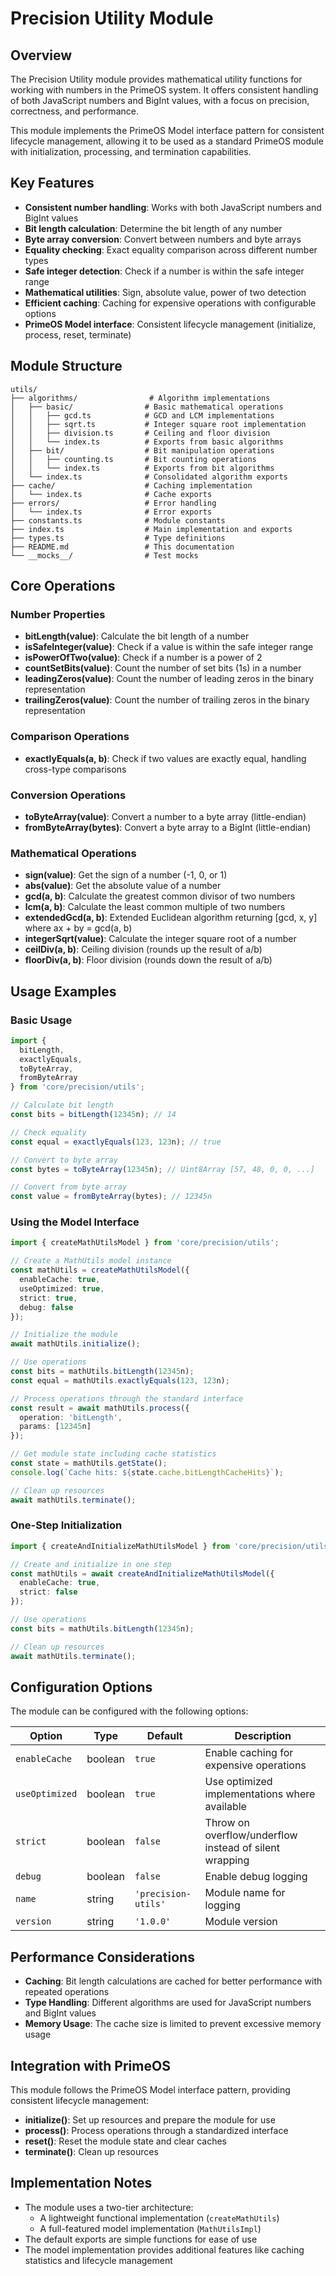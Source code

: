 # Precision Utility Module

## Overview

The Precision Utility module provides mathematical utility functions for working with numbers in the PrimeOS system. It offers consistent handling of both JavaScript numbers and BigInt values, with a focus on precision, correctness, and performance.

This module implements the PrimeOS Model interface pattern for consistent lifecycle management, allowing it to be used as a standard PrimeOS module with initialization, processing, and termination capabilities.

## Key Features

- **Consistent number handling**: Works with both JavaScript numbers and BigInt values
- **Bit length calculation**: Determine the bit length of any number
- **Byte array conversion**: Convert between numbers and byte arrays
- **Equality checking**: Exact equality comparison across different number types
- **Safe integer detection**: Check if a number is within the safe integer range
- **Mathematical utilities**: Sign, absolute value, power of two detection
- **Efficient caching**: Caching for expensive operations with configurable options
- **PrimeOS Model interface**: Consistent lifecycle management (initialize, process, reset, terminate)

## Module Structure

```
utils/
├── algorithms/                # Algorithm implementations
│   ├── basic/                # Basic mathematical operations
│   │   ├── gcd.ts            # GCD and LCM implementations
│   │   ├── sqrt.ts           # Integer square root implementation
│   │   ├── division.ts       # Ceiling and floor division
│   │   └── index.ts          # Exports from basic algorithms
│   ├── bit/                  # Bit manipulation operations
│   │   ├── counting.ts       # Bit counting operations
│   │   └── index.ts          # Exports from bit algorithms
│   └── index.ts              # Consolidated algorithm exports
├── cache/                    # Caching implementation
│   └── index.ts              # Cache exports
├── errors/                   # Error handling
│   └── index.ts              # Error exports
├── constants.ts              # Module constants
├── index.ts                  # Main implementation and exports
├── types.ts                  # Type definitions
├── README.md                 # This documentation
└── __mocks__/                # Test mocks
```

## Core Operations

### Number Properties

- **bitLength(value)**: Calculate the bit length of a number
- **isSafeInteger(value)**: Check if a value is within the safe integer range
- **isPowerOfTwo(value)**: Check if a number is a power of 2
- **countSetBits(value)**: Count the number of set bits (1s) in a number
- **leadingZeros(value)**: Count the number of leading zeros in the binary representation
- **trailingZeros(value)**: Count the number of trailing zeros in the binary representation

### Comparison Operations

- **exactlyEquals(a, b)**: Check if two values are exactly equal, handling cross-type comparisons

### Conversion Operations

- **toByteArray(value)**: Convert a number to a byte array (little-endian)
- **fromByteArray(bytes)**: Convert a byte array to a BigInt (little-endian)

### Mathematical Operations

- **sign(value)**: Get the sign of a number (-1, 0, or 1)
- **abs(value)**: Get the absolute value of a number
- **gcd(a, b)**: Calculate the greatest common divisor of two numbers
- **lcm(a, b)**: Calculate the least common multiple of two numbers
- **extendedGcd(a, b)**: Extended Euclidean algorithm returning [gcd, x, y] where ax + by = gcd(a, b)
- **integerSqrt(value)**: Calculate the integer square root of a number
- **ceilDiv(a, b)**: Ceiling division (rounds up the result of a/b)
- **floorDiv(a, b)**: Floor division (rounds down the result of a/b)

## Usage Examples

### Basic Usage

```typescript
import { 
  bitLength, 
  exactlyEquals, 
  toByteArray, 
  fromByteArray 
} from 'core/precision/utils';

// Calculate bit length
const bits = bitLength(12345n); // 14

// Check equality
const equal = exactlyEquals(123, 123n); // true

// Convert to byte array
const bytes = toByteArray(12345n); // Uint8Array [57, 48, 0, 0, ...]

// Convert from byte array
const value = fromByteArray(bytes); // 12345n
```

### Using the Model Interface

```typescript
import { createMathUtilsModel } from 'core/precision/utils';

// Create a MathUtils model instance
const mathUtils = createMathUtilsModel({
  enableCache: true,
  useOptimized: true,
  strict: true,
  debug: false
});

// Initialize the module
await mathUtils.initialize();

// Use operations
const bits = mathUtils.bitLength(12345n);
const equal = mathUtils.exactlyEquals(123, 123n);

// Process operations through the standard interface
const result = await mathUtils.process({
  operation: 'bitLength',
  params: [12345n]
});

// Get module state including cache statistics
const state = mathUtils.getState();
console.log(`Cache hits: ${state.cache.bitLengthCacheHits}`);

// Clean up resources
await mathUtils.terminate();
```

### One-Step Initialization

```typescript
import { createAndInitializeMathUtilsModel } from 'core/precision/utils';

// Create and initialize in one step
const mathUtils = await createAndInitializeMathUtilsModel({
  enableCache: true,
  strict: false
});

// Use operations
const bits = mathUtils.bitLength(12345n);

// Clean up resources
await mathUtils.terminate();
```

## Configuration Options

The module can be configured with the following options:

| Option | Type | Default | Description |
|--------|------|---------|-------------|
| `enableCache` | boolean | `true` | Enable caching for expensive operations |
| `useOptimized` | boolean | `true` | Use optimized implementations where available |
| `strict` | boolean | `false` | Throw on overflow/underflow instead of silent wrapping |
| `debug` | boolean | `false` | Enable debug logging |
| `name` | string | `'precision-utils'` | Module name for logging |
| `version` | string | `'1.0.0'` | Module version |

## Performance Considerations

- **Caching**: Bit length calculations are cached for better performance with repeated operations
- **Type Handling**: Different algorithms are used for JavaScript numbers and BigInt values
- **Memory Usage**: The cache size is limited to prevent excessive memory usage

## Integration with PrimeOS

This module follows the PrimeOS Model interface pattern, providing consistent lifecycle management:

- **initialize()**: Set up resources and prepare the module for use
- **process()**: Process operations through a standardized interface
- **reset()**: Reset the module state and clear caches
- **terminate()**: Clean up resources

## Implementation Notes

- The module uses a two-tier architecture:
  - A lightweight functional implementation (`createMathUtils`)
  - A full-featured model implementation (`MathUtilsImpl`)
- The default exports are simple functions for ease of use
- The model implementation provides additional features like caching statistics and lifecycle management
